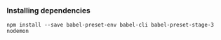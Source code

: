 ### Installing dependencies

```npm install --save babel-preset-env babel-cli babel-preset-stage-3 nodemon```


